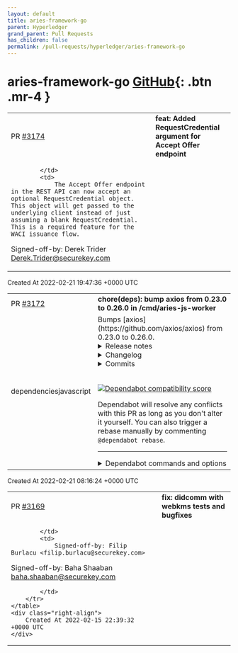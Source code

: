 ```yaml
---
layout: default
title: aries-framework-go
parent: Hyperledger
grand_parent: Pull Requests
has_children: false
permalink: /pull-requests/hyperledger/aries-framework-go
---
```


# aries-framework-go <span class="fs-3 right-align">[GitHub](https://github.com/hyperledger/aries-framework-go){: .btn .mr-4 }</span>


<div>
    <table>
        <tr>
            <td>
                PR <a href="https://github.com/hyperledger/aries-framework-go/pull/3174" class=".btn">#3174</a>
            </td>
            <td>
                <b>
                    feat: Added RequestCredential argument for Accept Offer endpoint
                </b>
            </td>
        </tr>
        <tr>
            <td>
                
            </td>
            <td>
                The Accept Offer endpoint in the REST API can now accept an optional RequestCredential object. This object will get passed to the underlying client instead of just assuming a blank RequestCredential. This is a required feature for the WACI issuance flow.

Signed-off-by: Derek Trider <Derek.Trider@securekey.com>
            </td>
        </tr>
    </table>
    <div class="right-align">
        Created At 2022-02-21 19:47:36 +0000 UTC
    </div>
</div>

<div>
    <table>
        <tr>
            <td>
                PR <a href="https://github.com/hyperledger/aries-framework-go/pull/3172" class=".btn">#3172</a>
            </td>
            <td>
                <b>
                    chore(deps): bump axios from 0.23.0 to 0.26.0 in /cmd/aries-js-worker
                </b>
            </td>
        </tr>
        <tr>
            <td>
                <span class="chip">dependencies</span><span class="chip">javascript</span>
            </td>
            <td>
                Bumps [axios](https://github.com/axios/axios) from 0.23.0 to 0.26.0.
<details>
<summary>Release notes</summary>
<p><em>Sourced from <a href="https://github.com/axios/axios/releases">axios's releases</a>.</em></p>
<blockquote>
<h2>v0.26.0</h2>
<h3>0.26.0 (February 13, 2022)</h3>
<p>Fixes and Functionality:</p>
<ul>
<li>Fixed The timeoutErrorMessage property in config not work with Node.js (<a href="https://github-redirect.dependabot.com/axios/axios/pull/3581">#3581</a>)</li>
<li>Added errors to be displayed when the query parsing process itself fails (<a href="https://github-redirect.dependabot.com/axios/axios/pull/3961">#3961</a>)</li>
<li>Fix/remove url required (<a href="https://github-redirect.dependabot.com/axios/axios/pull/4426">#4426</a>)</li>
<li>Update follow-redirects dependency due to Vulnerability (<a href="https://github-redirect.dependabot.com/axios/axios/pull/4462">#4462</a>)</li>
<li>Bump karma from 6.3.11 to 6.3.14 (<a href="https://github-redirect.dependabot.com/axios/axios/pull/4461">#4461</a>)</li>
<li>Bump follow-redirects from 1.14.7 to 1.14.8 (<a href="https://github-redirect.dependabot.com/axios/axios/pull/4473">#4473</a>)</li>
</ul>
<h2>v0.25.0</h2>
<h3>0.25.0 (January 18, 2022)</h3>
<p>Breaking changes:</p>
<ul>
<li>Fixing maxBodyLength enforcement (<a href="https://github-redirect.dependabot.com/axios/axios/pull/3786">#3786</a>)</li>
<li>Don't rely on strict mode behaviour for arguments (<a href="https://github-redirect.dependabot.com/axios/axios/pull/3470">#3470</a>)</li>
<li>Adding error handling when missing url (<a href="https://github-redirect.dependabot.com/axios/axios/pull/3791">#3791</a>)</li>
<li>Update isAbsoluteURL.js removing escaping of non-special characters (<a href="https://github-redirect.dependabot.com/axios/axios/pull/3809">#3809</a>)</li>
<li>Use native Array.isArray() in utils.js (<a href="https://github-redirect.dependabot.com/axios/axios/pull/3836">#3836</a>)</li>
<li>Adding error handling inside stream end callback (<a href="https://github-redirect.dependabot.com/axios/axios/pull/3967">#3967</a>)</li>
</ul>
<p>Fixes and Functionality:</p>
<ul>
<li>Added aborted even handler (<a href="https://github-redirect.dependabot.com/axios/axios/pull/3916">#3916</a>)</li>
<li>Header types expanded allowing <code>boolean</code> and <code>number</code> types (<a href="https://github-redirect.dependabot.com/axios/axios/pull/4144">#4144</a>)</li>
<li>Fix cancel signature allowing cancel message to be <code>undefined</code> (<a href="https://github-redirect.dependabot.com/axios/axios/pull/3153">#3153</a>)</li>
<li>Updated type checks to be formulated better (<a href="https://github-redirect.dependabot.com/axios/axios/pull/3342">#3342</a>)</li>
<li>Avoid unnecessary buffer allocations (<a href="https://github-redirect.dependabot.com/axios/axios/pull/3321">#3321</a>)</li>
<li>Adding a socket handler to keep TCP connection live when processing long living requests (<a href="https://github-redirect.dependabot.com/axios/axios/pull/3422">#3422</a>)</li>
<li>Added toFormData helper function (<a href="https://github-redirect.dependabot.com/axios/axios/pull/3757">#3757</a>)</li>
<li>Adding responseEncoding prop type in AxiosRequestConfig (<a href="https://github-redirect.dependabot.com/axios/axios/pull/3918">#3918</a>)</li>
</ul>
<p>Internal and Tests:</p>
<ul>
<li>Adding axios-test-instance to ecosystem (<a href="https://github-redirect.dependabot.com/axios/axios/pull/3786">#3786</a>)</li>
<li>Optimize the logic of isAxiosError (<a href="https://github-redirect.dependabot.com/axios/axios/pull/3546">#3546</a>)</li>
<li>Add tests and documentation to display how multiple inceptors work (<a href="https://github-redirect.dependabot.com/axios/axios/pull/3564">#3564</a>)</li>
<li>Updating follow-redirects to version 1.14.7 (<a href="https://github-redirect.dependabot.com/axios/axios/pull/4379">#4379</a>)</li>
</ul>
<p>Documentation:</p>
<ul>
<li>Fixing changelog to show corrext pull request (<a href="https://github-redirect.dependabot.com/axios/axios/pull/4219">#4219</a>)</li>
<li>Update upgrade guide for https proxy setting (<a href="https://github-redirect.dependabot.com/axios/axios/pull/3604">#3604</a>)</li>
</ul>
<p>Huge thanks to everyone who contributed to this release via code (authors listed below) or via reviews and triaging on GitHub:</p>
<ul>
<li><a href="https://github.com/axios/axios/blob/HEAD/mailto:jasonsaayman@gmail.com">Jay</a></li>
<li><a href="https://github.com/rijkvanzanten">Rijk van Zanten</a></li>
<li><a href="https://github.com/koh110">Kohta Ito</a></li>
<li><a href="https://github.com/bfaulk96">Brandon Faulkner</a></li>
<li><a href="https://github.com/NoriSte">Stefano Magni</a></li>
</ul>
<!-- raw HTML omitted -->
</blockquote>
<p>... (truncated)</p>
</details>
<details>
<summary>Changelog</summary>
<p><em>Sourced from <a href="https://github.com/axios/axios/blob/master/CHANGELOG.md">axios's changelog</a>.</em></p>
<blockquote>
<h3>0.26.0 (February 13, 2022)</h3>
<p>Fixes and Functionality:</p>
<ul>
<li>Fixed The timeoutErrorMessage property in config not work with Node.js (<a href="https://github-redirect.dependabot.com/axios/axios/pull/3581">#3581</a>)</li>
<li>Added errors to be displayed when the query parsing process itself fails (<a href="https://github-redirect.dependabot.com/axios/axios/pull/3961">#3961</a>)</li>
<li>Fix/remove url required (<a href="https://github-redirect.dependabot.com/axios/axios/pull/4426">#4426</a>)</li>
<li>Update follow-redirects dependency due to Vurnerbility (<a href="https://github-redirect.dependabot.com/axios/axios/pull/4462">#4462</a>)</li>
<li>Bump karma from 6.3.11 to 6.3.14 (<a href="https://github-redirect.dependabot.com/axios/axios/pull/4461">#4461</a>)</li>
<li>Bump follow-redirects from 1.14.7 to 1.14.8 (<a href="https://github-redirect.dependabot.com/axios/axios/pull/4473">#4473</a>)</li>
</ul>
<h3>0.25.0 (January 18, 2022)</h3>
<p>Breaking changes:</p>
<ul>
<li>Fixing maxBodyLength enforcement (<a href="https://github-redirect.dependabot.com/axios/axios/pull/3786">#3786</a>)</li>
<li>Don't rely on strict mode behaviour for arguments (<a href="https://github-redirect.dependabot.com/axios/axios/pull/3470">#3470</a>)</li>
<li>Adding error handling when missing url (<a href="https://github-redirect.dependabot.com/axios/axios/pull/3791">#3791</a>)</li>
<li>Update isAbsoluteURL.js removing escaping of non-special characters (<a href="https://github-redirect.dependabot.com/axios/axios/pull/3809">#3809</a>)</li>
<li>Use native Array.isArray() in utils.js (<a href="https://github-redirect.dependabot.com/axios/axios/pull/3836">#3836</a>)</li>
<li>Adding error handling inside stream end callback (<a href="https://github-redirect.dependabot.com/axios/axios/pull/3967">#3967</a>)</li>
</ul>
<p>Fixes and Functionality:</p>
<ul>
<li>Added aborted even handler (<a href="https://github-redirect.dependabot.com/axios/axios/pull/3916">#3916</a>)</li>
<li>Header types expanded allowing <code>boolean</code> and <code>number</code> types (<a href="https://github-redirect.dependabot.com/axios/axios/pull/4144">#4144</a>)</li>
<li>Fix cancel signature allowing cancel message to be <code>undefined</code> (<a href="https://github-redirect.dependabot.com/axios/axios/pull/3153">#3153</a>)</li>
<li>Updated type checks to be formulated better (<a href="https://github-redirect.dependabot.com/axios/axios/pull/3342">#3342</a>)</li>
<li>Avoid unnecessary buffer allocations (<a href="https://github-redirect.dependabot.com/axios/axios/pull/3321">#3321</a>)</li>
<li>Adding a socket handler to keep TCP connection live when processing long living requests (<a href="https://github-redirect.dependabot.com/axios/axios/pull/3422">#3422</a>)</li>
<li>Added toFormData helper function (<a href="https://github-redirect.dependabot.com/axios/axios/pull/3757">#3757</a>)</li>
<li>Adding responseEncoding prop type in AxiosRequestConfig (<a href="https://github-redirect.dependabot.com/axios/axios/pull/3918">#3918</a>)</li>
</ul>
<p>Internal and Tests:</p>
<ul>
<li>Adding axios-test-instance to ecosystem (<a href="https://github-redirect.dependabot.com/axios/axios/pull/3786">#3786</a>)</li>
<li>Optimize the logic of isAxiosError (<a href="https://github-redirect.dependabot.com/axios/axios/pull/3546">#3546</a>)</li>
<li>Add tests and documentation to display how multiple inceptors work (<a href="https://github-redirect.dependabot.com/axios/axios/pull/3564">#3564</a>)</li>
<li>Updating follow-redirects to version 1.14.7 (<a href="https://github-redirect.dependabot.com/axios/axios/pull/4379">#4379</a>)</li>
</ul>
<p>Documentation:</p>
<ul>
<li>Fixing changelog to show corrext pull request (<a href="https://github-redirect.dependabot.com/axios/axios/pull/4219">#4219</a>)</li>
<li>Update upgrade guide for https proxy setting (<a href="https://github-redirect.dependabot.com/axios/axios/pull/3604">#3604</a>)</li>
</ul>
<p>Huge thanks to everyone who contributed to this release via code (authors listed below) or via reviews and triaging on GitHub:</p>
<ul>
<li><a href="https://github.com/axios/axios/blob/master/mailto:jasonsaayman@gmail.com">Jay</a></li>
<li><a href="https://github.com/rijkvanzanten">Rijk van Zanten</a></li>
<li><a href="https://github.com/koh110">Kohta Ito</a></li>
<li><a href="https://github.com/bfaulk96">Brandon Faulkner</a></li>
<li><a href="https://github.com/NoriSte">Stefano Magni</a></li>
<li><a href="https://github.com/fanguangyi">enofan</a></li>
<li><a href="https://github.com/puzpuzpuz">Andrey Pechkurov</a></li>
</ul>
<!-- raw HTML omitted -->
</blockquote>
<p>... (truncated)</p>
</details>
<details>
<summary>Commits</summary>
<ul>
<li><a href="https://github.com/axios/axios/commit/c9aca7525703ab600eacd9e95fd7f6ecc9942616"><code>c9aca75</code></a> Releasing v0.26.0</li>
<li><a href="https://github.com/axios/axios/commit/3f842e034ec45c6b48247a48160620dfdf9336e4"><code>3f842e0</code></a> Merge branch 'master' of github.com:axios/axios</li>
<li><a href="https://github.com/axios/axios/commit/2f1e8189f2cf2e97f525975a2a609ca5213b6b7a"><code>2f1e818</code></a> Merge branch 'cookieMr-master'</li>
<li><a href="https://github.com/axios/axios/commit/95295f6f291fc7e647e8d3c2960b5d26a2df707d"><code>95295f6</code></a> Fixed conflict in package lock</li>
<li><a href="https://github.com/axios/axios/commit/b3aa79e13818ab6027b43d9aaae491f1ffcec0fe"><code>b3aa79e</code></a> Bump follow-redirects from 1.14.7 to 1.14.8 (<a href="https://github-redirect.dependabot.com/axios/axios/issues/4473">#4473</a>)</li>
<li><a href="https://github.com/axios/axios/commit/d660e29c1a0f4af84e2050f1fcfa52eb9715b363"><code>d660e29</code></a> Revert &quot;Fixed isFormData predicate; (<a href="https://github-redirect.dependabot.com/axios/axios/issues/4413">#4413</a>)&quot; (<a href="https://github-redirect.dependabot.com/axios/axios/issues/4472">#4472</a>)</li>
<li><a href="https://github.com/axios/axios/commit/447a24dfc337f93d35b9a8bed7629a76f7aed6bf"><code>447a24d</code></a> Bump karma from 6.3.11 to 6.3.14 (<a href="https://github-redirect.dependabot.com/axios/axios/issues/4461">#4461</a>)</li>
<li><a href="https://github.com/axios/axios/commit/c5bdbd436d7ac90d7bac26247cb60752d171e47c"><code>c5bdbd4</code></a> Update follow-redirects dependency due to Vurnerbility</li>
<li><a href="https://github.com/axios/axios/commit/73e3bdb8835ba942096b662e9441f1d85ce4d484"><code>73e3bdb</code></a> Fixed isFormData predicate; (<a href="https://github-redirect.dependabot.com/axios/axios/issues/4413">#4413</a>)</li>
<li><a href="https://github.com/axios/axios/commit/cc86c6c49fdbfd8e2517b191b8833d2f2816ff91"><code>cc86c6c</code></a> Fix/remove url required (<a href="https://github-redirect.dependabot.com/axios/axios/issues/4426">#4426</a>)</li>
<li>Additional commits viewable in <a href="https://github.com/axios/axios/compare/v0.23.0...v0.26.0">compare view</a></li>
</ul>
</details>
<br />


[![Dependabot compatibility score](https://dependabot-badges.githubapp.com/badges/compatibility_score?dependency-name=axios&package-manager=npm_and_yarn&previous-version=0.23.0&new-version=0.26.0)](https://docs.github.com/en/github/managing-security-vulnerabilities/about-dependabot-security-updates#about-compatibility-scores)

Dependabot will resolve any conflicts with this PR as long as you don't alter it yourself. You can also trigger a rebase manually by commenting `@dependabot rebase`.

[//]: # (dependabot-automerge-start)
[//]: # (dependabot-automerge-end)

---

<details>
<summary>Dependabot commands and options</summary>
<br />

You can trigger Dependabot actions by commenting on this PR:
- `@dependabot rebase` will rebase this PR
- `@dependabot recreate` will recreate this PR, overwriting any edits that have been made to it
- `@dependabot merge` will merge this PR after your CI passes on it
- `@dependabot squash and merge` will squash and merge this PR after your CI passes on it
- `@dependabot cancel merge` will cancel a previously requested merge and block automerging
- `@dependabot reopen` will reopen this PR if it is closed
- `@dependabot close` will close this PR and stop Dependabot recreating it. You can achieve the same result by closing it manually
- `@dependabot ignore this major version` will close this PR and stop Dependabot creating any more for this major version (unless you reopen the PR or upgrade to it yourself)
- `@dependabot ignore this minor version` will close this PR and stop Dependabot creating any more for this minor version (unless you reopen the PR or upgrade to it yourself)
- `@dependabot ignore this dependency` will close this PR and stop Dependabot creating any more for this dependency (unless you reopen the PR or upgrade to it yourself)


</details>
            </td>
        </tr>
    </table>
    <div class="right-align">
        Created At 2022-02-21 08:16:24 +0000 UTC
    </div>
</div>

<div>
    <table>
        <tr>
            <td>
                PR <a href="https://github.com/hyperledger/aries-framework-go/pull/3169" class=".btn">#3169</a>
            </td>
            <td>
                <b>
                    fix: didcomm with webkms tests and bugfixes
                </b>
            </td>
        </tr>
        <tr>
            <td>
                
            </td>
            <td>
                Signed-off-by: Filip Burlacu <filip.burlacu@securekey.com>
Signed-off-by: Baha Shaaban <baha.shaaban@securekey.com>

            </td>
        </tr>
    </table>
    <div class="right-align">
        Created At 2022-02-15 22:39:32 +0000 UTC
    </div>
</div>

